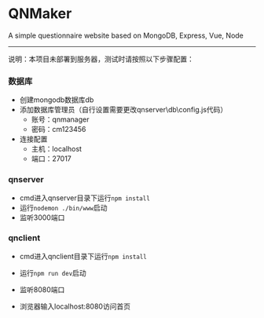 # QNMaker
A simple questionnaire website based on MongoDB, Express, Vue, Node

---

说明：本项目未部署到服务器，测试时请按照以下步骤配置：

### 数据库

- 创建mongodb数据库db
- 添加数据库管理员（自行设置需要更改qnserver\db\config.js代码）
  - 账号：qnmanager
  - 密码：cm123456
- 连接配置
  - 主机：localhost
  - 端口：27017

### qnserver

- cmd进入qnserver目录下运行`npm install`
- 运行`nodemon ./bin/www`启动
- 监听3000端口

### qnclient

- cmd进入qnclient目录下运行`npm install`
- 运行`npm run dev`启动
- 监听8080端口

- 浏览器输入localhost:8080访问首页
